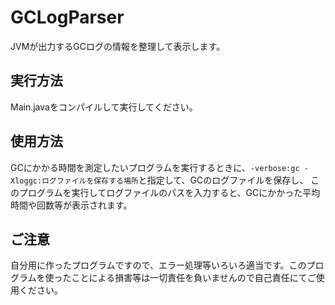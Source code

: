# GCLogParser
JVMが出力するGCログの情報を整理して表示します。

## 実行方法
Main.javaをコンパイルして実行してください。

## 使用方法
GCにかかる時間を測定したいプログラムを実行するときに、`-verbose:gc -Xloggc:ログファイルを保存する場所`と指定して、GCのログファイルを保存し、
このプログラムを実行してログファイルのパスを入力すると、GCにかかった平均時間や回数等が表示されます。

## ご注意
自分用に作ったプログラムですので、エラー処理等いろいろ適当です。このプログラムを使ったことによる損害等は一切責任を負いませんので自己責任にてご使用ください。
